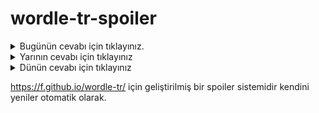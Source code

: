 # wordle-tr-spoiler

<details>
  <summary>Bugünün cevabı için tıklayınız.</summary>
  <br>
    <b> draje </b>
</details>

<details>
  <summary>Yarının cevabı için tıklayınız</summary>
  <br>
   <b> kahil </b>
</details>

<details>
  <summary>Dünün cevabı için tıklayınız </summary>
  <br>
  <b> yutma </b>
</details>

https://f.github.io/wordle-tr/ için geliştirilmiş bir spoiler sistemidir kendini yeniler otomatik olarak.

